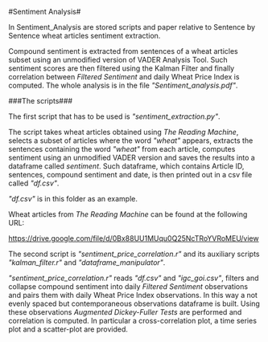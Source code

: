 #Sentiment Analysis#


In Sentiment_Analysis are stored scripts and paper relative to Sentence by Sentence wheat articles sentiment extraction.

Compound sentiment is extracted from sentences of a wheat articles subset using an unmodified version of VADER Analysis Tool. Such
sentiment scores are then filtered using the Kalman Filter and finally correlation between _Filtered_ _Sentiment_ and daily Wheat Price
Index is computed. The whole analysis is in the file _"Sentiment_analysis.pdf"_.

###The scripts###

The first script that has to be used is _"sentiment_extraction.py"_.

The script takes wheat articles obtained using _The Reading Machine_, selects a subset of articles where the word _"wheat"_ appears, 
extracts the sentences containing the word _"wheat"_ from each article, computes sentiment using an unmodified VADER version
and saves the results into a dataframe called _sentiment_. Such dataframe, which contains Article ID, sentences, compound sentiment and 
date, is then printed out in a csv file called _"df.csv"_.

_"df.csv"_ is in this folder as an example.

Wheat articles from _The Reading Machine_ can be found at the following URL:

https://drive.google.com/file/d/0Bx88UU1MUqu0Q25NcTRoYVRoMEU/view

The second script is _"sentiment_price_correlation.r"_ and its auxiliary scripts _"kalman_filter.r"_ and _"dataframe_manipulator"_.

_"sentiment_price_correlation.r"_ reads _"df.csv"_ and _"igc_goi.csv"_, filters and collapse compound sentiment into daily _Filtered Sentiment_ observations and
pairs them with daily Wheat Price Index observations. In this way a not evenly spaced but contemporaneous observations dataframe is built.
Using these observations _Augmented Dickey-Fuller Tests_ are performed and correlation is computed.
In particular a cross-correlation plot, a time series plot and a scatter-plot are provided.
